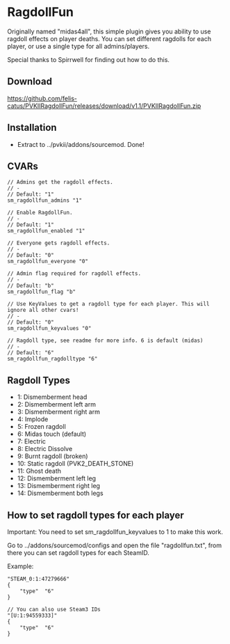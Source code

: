 RagdollFun
=========

Originally named "midas4all", this simple plugin gives you ability to use ragdoll effects on player deaths. You can set different ragdolls for each player, or use a single type for all admins/players.

Special thanks to Spirrwell for finding out how to do this.

Download
-------
https://github.com/felis-catus/PVKIIRagdollFun/releases/download/v1.1/PVKIIRagdollFun.zip

Installation
-------
- Extract to ../pvkii/addons/sourcemod. Done!

CVARs
-------
```
// Admins get the ragdoll effects.
// -
// Default: "1"
sm_ragdollfun_admins "1"

// Enable RagdollFun.
// -
// Default: "1"
sm_ragdollfun_enabled "1"

// Everyone gets ragdoll effects.
// -
// Default: "0"
sm_ragdollfun_everyone "0"

// Admin flag required for ragdoll effects.
// -
// Default: "b"
sm_ragdollfun_flag "b"

// Use KeyValues to get a ragdoll type for each player. This will ignore all other cvars!
// -
// Default: "0"
sm_ragdollfun_keyvalues "0"

// Ragdoll type, see readme for more info. 6 is default (midas)
// -
// Default: "6"
sm_ragdollfun_ragdolltype "6"
```

Ragdoll Types
-------
- 1: Dismemberment head
- 2: Dismemberment left arm
- 3: Dismemberment right arm
- 4: Implode
- 5: Frozen ragdoll
- 6: Midas touch (default)
- 7: Electric
- 8: Electric Dissolve
- 9: Burnt ragdoll (broken)
- 10: Static ragdoll (PVK2_DEATH_STONE)
- 11: Ghost death
- 12: Dismemberment left leg
- 13: Dismemberment right leg
- 14: Dismemberment both legs

How to set ragdoll types for each player
-------
Important: You need to set sm_ragdollfun_keyvalues to 1 to make this work.

Go to ../addons/sourcemod/configs and open the file "ragdollfun.txt", from there you can set ragdoll types for each SteamID.

Example:
```
"STEAM_0:1:47279666"
{
	"type"  "6"
}

// You can also use Steam3 IDs
"[U:1:94559333]"
{
	"type"  "6"
}
```

